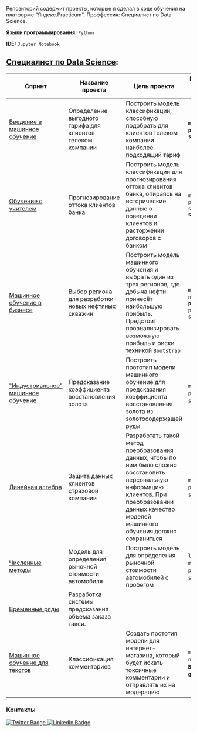 Репозиторий содержит проекты, которые я сделал в ходе обучения на платформе "Яндекс.Practicum". Проффессия: Специалист по Data Science.

**Языки программирования:** `Python`

**IDE:** `Jupyter Notebook`

## [Специалист по Data Science](https://praktikum.yandex.ru/data-scientist):
| Спринт | Название проекта | Цель проекта | Используемые библиотеки и модули |
| ------------------------ | ----- | ----------- | ---------- | 
| [Введение в машинное обучение]() | Определение выгодного тарифа для клиентов телеком компании | Построить модель классификации, способную подобрать для клиентов телеком компании наиболее подходящий тариф | **`matplotlib` `numpy` `pandas` `plotly` `sklearn`** |
| [Обучение с учителем](https://github.com/DazzleBlind/Portfolio_Practicum/tree/main/Supervised_learning)          | Прогнозирование оттока клиентов банка | Построить модель классификации для прогнозирования оттока клиентов банка, опираясь на исторические данные о поведении клиентов и расторжении договоров с банком | `matplotlib` `pandas` `plotly` **`re`** `sklearn` **`statistics`** |
| [Машинное обучение в бизнесе](https://github.com/DazzleBlind/Portfolio_Practicum/tree/main/ML_In_Buisness)  | Выбор региона для разработки новых нефтяных скважин | Построить модель машинного обучения и выбрать один из трех регионов, где добыча нефти принесёт наибольшую прибыль. Предстоит проанализировать возможную прибыль и риски техникой `Bootstrap` | **`math`** `matplotlib` `numpy` `pandas` **`pandas_profiling`** `plotly` **`seaborn`** `sklearn` |
| ["Индустриальное" машинное обучение](https://github.com/DazzleBlind/Portfolio_Practicum/tree/main/Industry_ML) | Предсказание коэффициента восстановления золота | Построить прототип модели машинного обучение для предсказания коэффициента восстановления золота из золотосодержащей руды | `matplotlib` `numpy` `pandas` `plotly` `seaborn` `sklearn` |
| [Линейная алгебра](https://github.com/DazzleBlind/Portfolio_Practicum/tree/main/Linear_algebra) | Защита данных клиентов страховой компании | Разработать такой метод преобразования данных, чтобы по ним было сложно восстановить персональную информацию клиентов. При преобразовании данных качество моделей машинного обучения должно сохраниться | `matplotlib` `numpy` `pandas` `plotly` `seaborn` `sklearn` |
| [Численные методы](https://github.com/DazzleBlind/Portfolio_Practicum/tree/main/Numerical_methods) | Модель для определения рыночной стоимости автомобиля | Построить модель для определения рыночной стоимости автомобилей с пробегом | **`lightgbm`** `math` `matplotlib` `numpy` `pandas` `seaborn` `sklearn` **`time`** |
| [Временные ряды](https://github.com/DazzleBlind/Portfolio_Practicum/tree/main/Time_Series) | Разработка системы предсказания объема заказа такси. | ||
| [Машинное обучение для текстов](https://github.com/DazzleBlind/Portfolio_Practicum/tree/main/ML_For_Text) | Классификация комментариев | Создать прототип модели для интернет-магазина, который будет искать токсичные комментарии и отправлять их на модерацию | `matplotlib` **`nltk`** `numpy` `pandas` **`BERT`** **`Fasttext`** **`gensim`** `sklearn`  |

### Контакты
<div id="badges" >
  <a href="https://t.me/Dazzle_dazzle_dazzle">
    <img src="https://img.shields.io/badge/Telegram-deepskyblue?style=for-the-badge&logo=telegram&logoColor=white" alt="Twitter Badge"/>
  </a>
  <a href="https://www.linkedin.com/in/konstantin-sinkevich-39b982265/">
    <img src="https://img.shields.io/badge/LinkedIn-blue?style=for-the-badge&logo=linkedin&logoColor=white" alt="LinkedIn Badge"/>
  </a>
</div>
